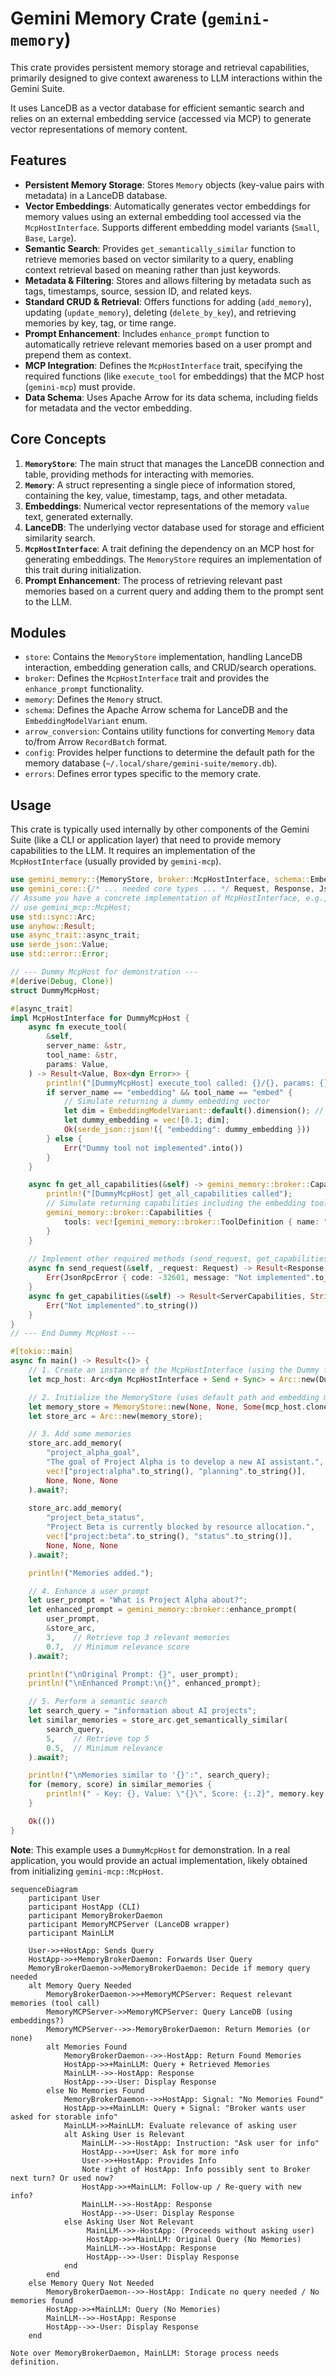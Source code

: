# Gemini Memory Crate (`gemini-memory`)

This crate provides persistent memory storage and retrieval capabilities, primarily designed to give context awareness to LLM interactions within the Gemini Suite.

It uses LanceDB as a vector database for efficient semantic search and relies on an external embedding service (accessed via MCP) to generate vector representations of memory content.

## Features

*   **Persistent Memory Storage**: Stores `Memory` objects (key-value pairs with metadata) in a LanceDB database.
*   **Vector Embeddings**: Automatically generates vector embeddings for memory values using an external embedding tool accessed via the `McpHostInterface`. Supports different embedding model variants (`Small`, `Base`, `Large`).
*   **Semantic Search**: Provides `get_semantically_similar` function to retrieve memories based on vector similarity to a query, enabling context retrieval based on meaning rather than just keywords.
*   **Metadata & Filtering**: Stores and allows filtering by metadata such as tags, timestamps, source, session ID, and related keys.
*   **Standard CRUD & Retrieval**: Offers functions for adding (`add_memory`), updating (`update_memory`), deleting (`delete_by_key`), and retrieving memories by key, tag, or time range.
*   **Prompt Enhancement**: Includes `enhance_prompt` function to automatically retrieve relevant memories based on a user prompt and prepend them as context.
*   **MCP Integration**: Defines the `McpHostInterface` trait, specifying the required functions (like `execute_tool` for embeddings) that the MCP host (`gemini-mcp`) must provide.
*   **Data Schema**: Uses Apache Arrow for its data schema, including fields for metadata and the vector embedding.

## Core Concepts

1.  **`MemoryStore`**: The main struct that manages the LanceDB connection and table, providing methods for interacting with memories.
2.  **`Memory`**: A struct representing a single piece of information stored, containing the key, value, timestamp, tags, and other metadata.
3.  **Embeddings**: Numerical vector representations of the memory `value` text, generated externally.
4.  **LanceDB**: The underlying vector database used for storage and efficient similarity search.
5.  **`McpHostInterface`**: A trait defining the dependency on an MCP host for generating embeddings. The `MemoryStore` requires an implementation of this trait during initialization.
6.  **Prompt Enhancement**: The process of retrieving relevant past memories based on a current query and adding them to the prompt sent to the LLM.

## Modules

*   `store`: Contains the `MemoryStore` implementation, handling LanceDB interaction, embedding generation calls, and CRUD/search operations.
*   `broker`: Defines the `McpHostInterface` trait and provides the `enhance_prompt` functionality.
*   `memory`: Defines the `Memory` struct.
*   `schema`: Defines the Apache Arrow schema for LanceDB and the `EmbeddingModelVariant` enum.
*   `arrow_conversion`: Contains utility functions for converting `Memory` data to/from Arrow `RecordBatch` format.
*   `config`: Provides helper functions to determine the default path for the memory database (`~/.local/share/gemini-suite/memory.db`).
*   `errors`: Defines error types specific to the memory crate.

## Usage

This crate is typically used internally by other components of the Gemini Suite (like a CLI or application layer) that need to provide memory capabilities to the LLM. It requires an implementation of the `McpHostInterface` (usually provided by `gemini-mcp`).

```rust
use gemini_memory::{MemoryStore, broker::McpHostInterface, schema::EmbeddingModelVariant};
use gemini_core::{/* ... needed core types ... */ Request, Response, JsonRpcError, ServerCapabilities};
// Assume you have a concrete implementation of McpHostInterface, e.g., from gemini-mcp
// use gemini_mcp::McpHost;
use std::sync::Arc;
use anyhow::Result;
use async_trait::async_trait;
use serde_json::Value;
use std::error::Error;

// --- Dummy McpHost for demonstration --- 
#[derive(Debug, Clone)]
struct DummyMcpHost;

#[async_trait]
impl McpHostInterface for DummyMcpHost {
    async fn execute_tool(
        &self,
        server_name: &str,
        tool_name: &str,
        params: Value,
    ) -> Result<Value, Box<dyn Error>> {
        println!("[DummyMcpHost] execute_tool called: {}/{}, params: {}", server_name, tool_name, params);
        if server_name == "embedding" && tool_name == "embed" {
            // Simulate returning a dummy embedding vector
            let dim = EmbeddingModelVariant::default().dimension(); // Get default dimension
            let dummy_embedding = vec![0.1; dim];
            Ok(serde_json::json!({ "embedding": dummy_embedding }))
        } else {
            Err("Dummy tool not implemented".into())
        }
    }

    async fn get_all_capabilities(&self) -> gemini_memory::broker::Capabilities {
        println!("[DummyMcpHost] get_all_capabilities called");
        // Simulate returning capabilities including the embedding tool
        gemini_memory::broker::Capabilities { 
            tools: vec![gemini_memory::broker::ToolDefinition { name: "embedding/embed".to_string() }] 
        }
    }
    
    // Implement other required methods (send_request, get_capabilities) minimally
    async fn send_request(&self, _request: Request) -> Result<Response, JsonRpcError> {
        Err(JsonRpcError { code: -32601, message: "Not implemented".to_string(), data: None })
    }
    async fn get_capabilities(&self) -> Result<ServerCapabilities, String> {
        Err("Not implemented".to_string())
    }
}
// --- End Dummy McpHost --- 

#[tokio::main]
async fn main() -> Result<()> {
    // 1. Create an instance of the McpHostInterface (using the Dummy for this example)
    let mcp_host: Arc<dyn McpHostInterface + Send + Sync> = Arc::new(DummyMcpHost);

    // 2. Initialize the MemoryStore (uses default path and embedding model)
    let memory_store = MemoryStore::new(None, None, Some(mcp_host.clone())).await?;
    let store_arc = Arc::new(memory_store);

    // 3. Add some memories
    store_arc.add_memory(
        "project_alpha_goal",
        "The goal of Project Alpha is to develop a new AI assistant.",
        vec!["project:alpha".to_string(), "planning".to_string()],
        None, None, None
    ).await?;
    
    store_arc.add_memory(
        "project_beta_status",
        "Project Beta is currently blocked by resource allocation.",
        vec!["project:beta".to_string(), "status".to_string()],
        None, None, None
    ).await?;

    println!("Memories added.");

    // 4. Enhance a user prompt
    let user_prompt = "What is Project Alpha about?";
    let enhanced_prompt = gemini_memory::broker::enhance_prompt(
        user_prompt,
        &store_arc,
        3,    // Retrieve top 3 relevant memories
        0.7,  // Minimum relevance score
    ).await?;

    println!("\nOriginal Prompt: {}", user_prompt);
    println!("\nEnhanced Prompt:\n{}", enhanced_prompt);

    // 5. Perform a semantic search
    let search_query = "information about AI projects";
    let similar_memories = store_arc.get_semantically_similar(
        search_query,
        5,    // Retrieve top 5
        0.5,  // Minimum relevance
    ).await?;

    println!("\nMemories similar to '{}':", search_query);
    for (memory, score) in similar_memories {
        println!(" - Key: {}, Value: \"{}\", Score: {:.2}", memory.key, memory.value, score);
    }

    Ok(())
}
```

**Note**: This example uses a `DummyMcpHost` for demonstration. In a real application, you would provide an actual implementation, likely obtained from initializing `gemini-mcp::McpHost`. 



```mermaid
sequenceDiagram
    participant User
    participant HostApp (CLI)
    participant MemoryBrokerDaemon
    participant MemoryMCPServer (LanceDB wrapper)
    participant MainLLM

    User->>+HostApp: Sends Query
    HostApp->>+MemoryBrokerDaemon: Forwards User Query
    MemoryBrokerDaemon->>MemoryBrokerDaemon: Decide if memory query needed
    alt Memory Query Needed
        MemoryBrokerDaemon->>+MemoryMCPServer: Request relevant memories (tool call)
        MemoryMCPServer->>MemoryMCPServer: Query LanceDB (using embeddings?)
        MemoryMCPServer-->>-MemoryBrokerDaemon: Return Memories (or none)
        alt Memories Found
            MemoryBrokerDaemon-->>-HostApp: Return Found Memories
            HostApp->>+MainLLM: Query + Retrieved Memories
            MainLLM-->>-HostApp: Response
            HostApp-->>-User: Display Response
        else No Memories Found
            MemoryBrokerDaemon-->>HostApp: Signal: "No Memories Found"
            HostApp->>+MainLLM: Query + Signal: "Broker wants user asked for storable info"
            MainLLM->>MainLLM: Evaluate relevance of asking user
            alt Asking User is Relevant
                MainLLM-->>-HostApp: Instruction: "Ask user for info"
                HostApp-->>+User: Ask for more info
                User->>+HostApp: Provides Info
                Note right of HostApp: Info possibly sent to Broker next turn? Or used now?
                HostApp->>+MainLLM: Follow-up / Re-query with new info?
                MainLLM-->>-HostApp: Response
                HostApp-->>-User: Display Response
            else Asking User Not Relevant
                 MainLLM-->>-HostApp: (Proceeds without asking user)
                 HostApp->>+MainLLM: Original Query (No Memories)
                 MainLLM-->>-HostApp: Response
                 HostApp-->>-User: Display Response
            end
        end
    else Memory Query Not Needed
        MemoryBrokerDaemon-->>-HostApp: Indicate no query needed / No memories found
        HostApp->>+MainLLM: Query (No Memories)
        MainLLM-->>-HostApp: Response
        HostApp-->>-User: Display Response
    end
```
    Note over MemoryBrokerDaemon, MainLLM: Storage process needs definition.
